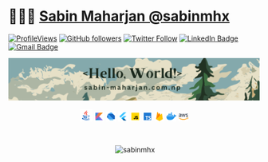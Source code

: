 # 👨🏻‍💻 [Sabin Maharjan @sabinmhx](http://www.sabin-maharjan.com.np)

[![ProfileViews](https://komarev.com/ghpvc/?username=sabinmhx&color=red&style=flat)](https://komarev.com/ghpvc/?username=sabinmhx)
[![GitHub followers](https://img.shields.io/github/followers/sabinmhx?label=Follow&style=social)](https://github.com/sabinmhx/?tab=follow)
[![Twitter Follow](https://img.shields.io/twitter/follow/sabinmhx?style=social)](https://twitter.com/intent/follow?screen_name=sabinmhx)
[![LinkedIn Badge](https://img.shields.io/badge/-LinkedIn-blue?style=social&logo=Linkedin&logoColor=blue&link=https://www.linkedin.com/in/sabinmhx/)](https://www.linkedin.com/in/sabinmhx/)
[![Gmail Badge](https://img.shields.io/badge/-sabinmhx@gmail.com-c14438?style=social&logo=Gmail&logoColor=red&link=mailto:sabinmhx@gmail.com)](mailto:sabinmhx@gmail.com)

<p align="center"> <img src="assets/githubprofile.png" alt="sabinmhx" /> </p>

<p align="center">
<img src="assets/java.svg" height="5%" width="5%">
<img src="assets/kotlin.svg" height="4%" width="4%">
<img src="assets/dart.svg" height="4%" width="4%">
<img src="assets/flutter.svg" height="4%" width="4%">
<img src="assets/javascript.svg" height="4%" width="4%">
<img src="assets/typescript.svg" height="4%" width="4%">
<img src="assets/firebase.svg" height="4%" width="4%">
<img src="assets/docker.svg" height="4%" width="4%">
<img src="assets/aws.svg" height="4%" width="4%">
  
</p>
<br>

<p align="center">&nbsp;<img src="https://github-readme-stats.vercel.app/api?username=sabinmhx&show_icons=true&theme=dracula&locale=en&hide-border=true" alt="sabinmhx" /></p>
